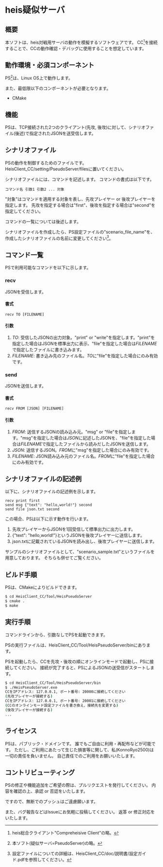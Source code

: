 # heis疑似サーバ

## 概要

本ソフトは、heis対戦用サーバの動作を模擬するソフトウェアです。
CC[^CC]を接続することで、CCの動作確認・デバッグに使用することを想定しています。



## 動作環境・必須コンポーネント

PS[^PS]は、Linux OS上で動作します。

また、最低限以下のコンポーネントが必要となります。

- CMake



## 機能

PSは、TCP接続された2つのクライアント(先攻, 後攻)に対して、シナリオファイル(後述)で指定されたJSONを送受信します。



## シナリオファイル

PSの動作を制御するためのファイルです。
HeisClient_CC/setting/PseudoServer/filesに置いてください。

シナリオファイルには、コマンドを記述します。
コマンドの書式は以下です。

```Text
コマンド名 引数1 引数2 ... 対象
```

"対象"はコマンドを適用する対象を表し、先攻プレイヤー or 後攻プレイヤーを指定します。
先攻を指定する場合は"first"、後攻を指定する場合は"second"を指定してください。

コマンドの一覧については後述します。

シナリオファイルを作成したら、PS設定ファイルの"scenario_file_name"を、作成したシナリオファイルの名前に変更してください[^設定]。



## コマンド一覧

PSで利用可能なコマンドを以下に示します。

### recv

JSONを受信します。

#### 書式

```
recv TO [FILENAME]
```



#### 引数

1. *TO*: 受信したJSONの出力対象。"print" or "write"を指定します。"print"を指定した場合はJSONを標準出力に表示、"file"を指定した場合は*FILENAME*で指定したファイルに書き込みます。
2. *FILENAME*: 書き込み先のファイル名。*TO*に"file"を指定した場合にのみ有効です。



### send

JSONを送信します。

#### 書式

```Text
recv FROM [JSON] [FILENAME]
```



#### 引数

1. *FROM*: 送信するJSONの読み込み元。"msg" or "file"を指定します。"msg"を指定した場合は*JSON*に記述したJSONを、"file"を指定した場合は*FILENAME*で指定したファイルから読みだしたJSONを送信します。
2. *JSON*: 送信するJSON。*FROM*に"msg"を指定した場合にのみ有効です。
3. *FILENAME*: JSON読み込み元のファイル名。*FROM*に"file"を指定した場合にのみ有効です。



## シナリオファイルの記述例

以下に、シナリオファイルの記述例を示します。

```Text
recv print first
send msg {"text": "hello,world!"} second
send file json.txt second
```



この場合、PSは以下に示す動作を行います。

1. 先攻プレイヤーからJSONを1回受信して標準出力に出力します。
2. {"text": "hello,world!"}というJSONを後攻プレイヤーに送信します。
3. json.txtに記載されているJSONを読み出し、後攻プレイヤーに送信します。

サンプルのシナリオファイルとして、"scenario_sample.txt"というファイルを用意しております。
そちらも併せてご覧ください。



## ビルド手順

PSは、CMakeによりビルドできます。

```bash
$ cd HeisClient_CC/Tool/HeisPseudoServer
$ cmake .
$ make
```



## 実行手順

コマンドラインから、引数なしでPSを起動できます。

PSの実行ファイルは、HeisClient_CC/Tool/HeisPseudoServer/binにあります。

PSを起動したら、CCを先攻・後攻の順にオンラインモードで起動し、PSに接続してください。
接続が完了すると、PSによるJSONの送受信がスタートします。

```bash
$ cd HeisClient_CC/Tool/HeisPseudoServer/bin
$ ./HeisPseudoServer.exe
CCをIPアドレス: 127.0.0.1, ポート番号: 20000に接続してください
(先攻プレイヤーが接続する)
CCをIPアドレス: 127.0.0.1, ポート番号: 20001に接続してください
(CCのオンラインモード設定ファイルを書き換え、接続先を変更する)
(後攻プレイヤーが接続する)
...
```



## ライセンス

PSは、パブリック・ドメインです。 誰でもご自由に利用・再配布などが可能です。
ただし、ご利用にあたって生じた損害等に関して、私(KonnoRyo2500)は一切の責任を負いません。 自己責任でのご利用をお願いいたします。



## コントリビューティング

PSの修正や機能追加をご希望の際は、プルリクエストを発行してください。 内容を確認の上、承認 or 否認をいたします。

ですので、無断でのプッシュはご遠慮願います。

また、バグ報告などはIssueにお気軽に投稿してください。 返答 or 修正対応をいたします。



[^CC]: heis総合クライアント"Compreheisive Client"の略。
[^PS]: 本ソフト(疑似サーバ=PseudoServer)の略。
[^設定]: 設定ファイルについての詳細は、HeisClient_CC/doc/説明書/設定ガイド.pdfを参照してください。

